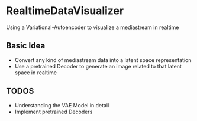 # RealtimeDataVisualizer
Using a Variational-Autoencoder to visualize a mediastream in realtime

## Basic Idea
- Convert any kind of mediastream data into a latent space representation
- Use a pretrained Decoder to generate an image related to that latent space in realtime


## TODOS
- Understanding the VAE Model in detail
- Implement pretrained Decoders
